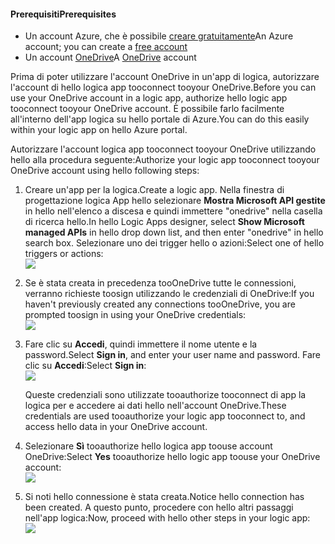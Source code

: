 #### <a name="prerequisites"></a><span data-ttu-id="69da0-101">Prerequisiti</span><span class="sxs-lookup"><span data-stu-id="69da0-101">Prerequisites</span></span>
* <span data-ttu-id="69da0-102">Un account Azure, che è possibile [creare gratuitamente](https://azure.microsoft.com/free)</span><span class="sxs-lookup"><span data-stu-id="69da0-102">An Azure account; you can create a [free account](https://azure.microsoft.com/free)</span></span>
* <span data-ttu-id="69da0-103">Un account [OneDrive](https://www.microsoft.com/store/apps/onedrive/9wzdncrfj1p3)</span><span class="sxs-lookup"><span data-stu-id="69da0-103">A [OneDrive](https://www.microsoft.com/store/apps/onedrive/9wzdncrfj1p3) account</span></span> 

<span data-ttu-id="69da0-104">Prima di poter utilizzare l'account OneDrive in un'app di logica, autorizzare l'account di hello logica app tooconnect tooyour OneDrive.</span><span class="sxs-lookup"><span data-stu-id="69da0-104">Before you can use your OneDrive account in a logic app, authorize hello logic app tooconnect tooyour OneDrive account.</span></span>  <span data-ttu-id="69da0-105">È possibile farlo facilmente all'interno dell'app logica su hello portale di Azure.</span><span class="sxs-lookup"><span data-stu-id="69da0-105">You can do this easily within your logic app on hello Azure portal.</span></span> 

<span data-ttu-id="69da0-106">Autorizzare l'account logica app tooconnect tooyour OneDrive utilizzando hello alla procedura seguente:</span><span class="sxs-lookup"><span data-stu-id="69da0-106">Authorize your logic app tooconnect tooyour OneDrive account using hello following steps:</span></span>

1. <span data-ttu-id="69da0-107">Creare un'app per la logica.</span><span class="sxs-lookup"><span data-stu-id="69da0-107">Create a logic app.</span></span> <span data-ttu-id="69da0-108">Nella finestra di progettazione logica App hello selezionare **Mostra Microsoft API gestite** in hello nell'elenco a discesa e quindi immettere "onedrive" nella casella di ricerca hello.</span><span class="sxs-lookup"><span data-stu-id="69da0-108">In hello Logic Apps designer, select **Show Microsoft managed APIs** in hello drop down list, and then enter "onedrive" in hello search box.</span></span> <span data-ttu-id="69da0-109">Selezionare uno dei trigger hello o azioni:</span><span class="sxs-lookup"><span data-stu-id="69da0-109">Select one of hello triggers or actions:</span></span>  
   ![](./media/connectors-create-api-onedrive/onedrive-1.png)
2. <span data-ttu-id="69da0-110">Se è stata creata in precedenza tooOneDrive tutte le connessioni, verranno richieste toosign utilizzando le credenziali di OneDrive:</span><span class="sxs-lookup"><span data-stu-id="69da0-110">If you haven't previously created any connections tooOneDrive, you are prompted toosign in using your OneDrive credentials:</span></span>  
   ![](./media/connectors-create-api-onedrive/onedrive-2.png)
3. <span data-ttu-id="69da0-111">Fare clic su **Accedi**, quindi immettere il nome utente e la password.</span><span class="sxs-lookup"><span data-stu-id="69da0-111">Select **Sign in**, and enter your user name and password.</span></span> <span data-ttu-id="69da0-112">Fare clic su **Accedi**:</span><span class="sxs-lookup"><span data-stu-id="69da0-112">Select **Sign in**:</span></span>  
   ![](./media/connectors-create-api-onedrive/onedrive-3.png)   
   
    <span data-ttu-id="69da0-113">Queste credenziali sono utilizzate tooauthorize tooconnect di app la logica per e accedere ai dati hello nell'account OneDrive.</span><span class="sxs-lookup"><span data-stu-id="69da0-113">These credentials are used tooauthorize your logic app tooconnect to, and access hello data in your OneDrive account.</span></span> 
4. <span data-ttu-id="69da0-114">Selezionare **Sì** tooauthorize hello logica app toouse account OneDrive:</span><span class="sxs-lookup"><span data-stu-id="69da0-114">Select **Yes** tooauthorize hello logic app toouse your OneDrive account:</span></span>  
   ![](./media/connectors-create-api-onedrive/onedrive-4.png)   
5. <span data-ttu-id="69da0-115">Si noti hello connessione è stata creata.</span><span class="sxs-lookup"><span data-stu-id="69da0-115">Notice hello connection has been created.</span></span> <span data-ttu-id="69da0-116">A questo punto, procedere con hello altri passaggi nell'app logica:</span><span class="sxs-lookup"><span data-stu-id="69da0-116">Now, proceed with hello other steps in your logic app:</span></span>  
   ![](./media/connectors-create-api-onedrive/onedrive-5.png)

